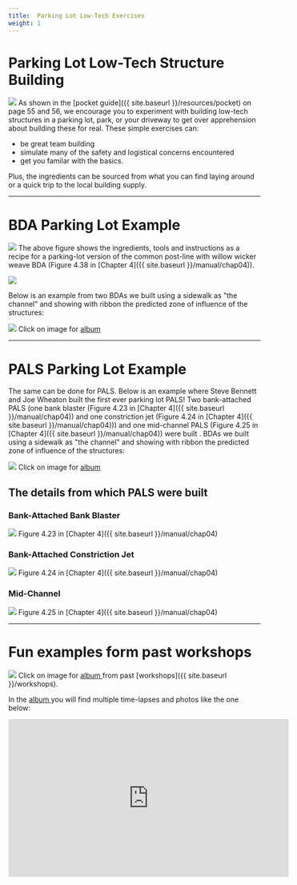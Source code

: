 ```yaml
---
title:  Parking Lot Low-Tech Exercises
weight: 1
---
```

#  Parking Lot Low-Tech Structure Building

<a href="https://photos.app.goo.gl/dktnPpiQHcNyDjhGA"><img class="float-right"  src="{{ site.baseurl }}/assets/images/pics/WorkshopParkLot.png"></a>
As shown in the [pocket guide]({{ site.baseurl }}/resources/pocket) on page 55 and 56, we encourage you to experiment with building low-tech structures in a parking lot, park, or your driveway to get over apprehension about building these for real. These simple exercises can:

- be great team building
-  simulate many of the safety and logistical concerns encountered
- get you familar with the basics. 

Plus, the ingredients can be sourced from what you can find laying around or a quick trip to the local building supply. 

---------------
# BDA Parking Lot Example
<a href="{{ site.baseurl }}/resources/pocket"><img src="{{ site.baseurl }}/assets/images/pics/PocketGuideBDA.png"></a>
The above figure shows the ingredients, tools and instructions as a recipe for a parking-lot version of the common post-line with willow wicker weave BDA (Figure 4.38 in [Chapter 4]({{ site.baseurl }}/manual/chap04)). 

<a href="{{ site.baseurl }}/manual/chap04"><img src="{{ site.baseurl }}/assets/images/pics/Postline.png"></a>


Below is an example from two BDAs we built using a sidewalk as "the channel" and showing with ribbon the predicted zone of influence of the structures:

<a href="https://photos.app.goo.gl/j8ztdD5qWvb8QGgn9"><img src="{{ site.baseurl }}/assets/images/pics/ParkingLotBDAs.png"></a>
Click on image for <a href="https://photos.app.goo.gl/j8ztdD5qWvb8QGgn9">album <i class="fa fa-camera-retro" aria-hidden="true"></i></a>

----
# PALS Parking Lot Example
The same can be done for PALS. Below is an example where Steve Bennett and Joe Wheaton built the first ever parking lot PALS! Two bank-attached PALS (one bank blaster (Figure 4.23 in [Chapter 4]({{ site.baseurl }}/manual/chap04)) and one constriction jet (Figure 4.24 in [Chapter 4]({{ site.baseurl }}/manual/chap04))) and one mid-channel PALS (Figure 4.25 in [Chapter 4]({{ site.baseurl }}/manual/chap04)) were built .  BDAs we built using a sidewalk as "the channel" and showing with ribbon the predicted zone of influence of the structures:

<a href="https://photos.app.goo.gl/j8ztdD5qWvb8QGgn9"><img src="{{ site.baseurl }}/assets/images/pics/ParkingLotPALS.png"></a>
Click on image for <a href="https://photos.app.goo.gl/j8ztdD5qWvb8QGgn9">album <i class="fa fa-camera-retro" aria-hidden="true"></i></a>

## The details from which PALS were built
### Bank-Attached Bank Blaster
<a href="{{ site.baseurl }}/manual/chap04"><img src="{{ site.baseurl }}/assets/images/pics/PALS_Bank.png"></a>
Figure 4.23 in [Chapter 4]({{ site.baseurl }}/manual/chap04)

### Bank-Attached Constriction Jet
<a href="{{ site.baseurl }}/manual/chap04"><img src="{{ site.baseurl }}/assets/images/pics/PALS_Constrict.png"></a>
Figure 4.24 in [Chapter 4]({{ site.baseurl }}/manual/chap04)

### Mid-Channel
<a href="{{ site.baseurl }}/manual/chap04"><img src="{{ site.baseurl }}/assets/images/pics/PALS_Mid.png"></a>
Figure 4.25 in [Chapter 4]({{ site.baseurl }}/manual/chap04)

----
# Fun examples form past workshops
<a href="https://photos.app.goo.gl/dktnPpiQHcNyDjhGA"><img src="{{ site.baseurl }}/assets/images/pics/WorkshopConstructionParkingLot.png"></a>
Click on image for <a href="https://photos.app.goo.gl/dktnPpiQHcNyDjhGA">album <i class="fa fa-camera-retro" aria-hidden="true"></i></a> from past [workshops]({{ site.baseurl }}/workshops).

In the <a href="https://photos.app.goo.gl/dktnPpiQHcNyDjhGA">album <i class="fa fa-camera-retro" aria-hidden="true"></i></a>  you will find multiple time-lapses and photos like the one below:

<div class="responsive-embed">
<iframe width="560" height="315" src="https://www.youtube.com/embed/EyplCoTQ388" frameborder="0" allow="accelerometer; autoplay; encrypted-media; gyroscope; picture-in-picture" allowfullscreen></iframe>
</div>